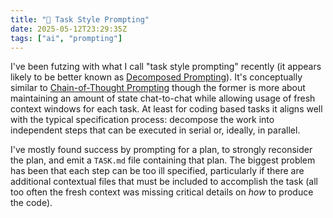 ```yaml
---
title: "🎯 Task Style Prompting"
date: 2025-05-12T23:29:35Z
tags: ["ai", "prompting"]
---
```


I've been futzing with what I call "task style prompting" recently (it appears likely to be better known as [Decomposed Prompting](https://arxiv.org/abs/2210.02406)). It's conceptually similar to [Chain-of-Thought Prompting](https://arxiv.org/abs/2201.11903) though the former is more about maintaining an amount of state chat-to-chat while allowing usage of fresh context windows for each task. At least for coding based tasks it aligns well with the typical specification process: decompose the work into independent steps that can be executed in serial or, ideally, in parallel.

I've mostly found success by prompting for a plan, to strongly reconsider the plan, and emit a `TASK.md` file containing that plan. The biggest problem has been that each step can be too ill specified, particularly if there are additional contextual files that must be included to accomplish the task (all too often the fresh context was missing critical details on _how_ to produce the code).
